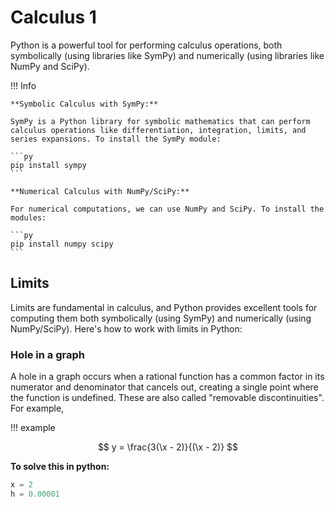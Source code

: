 # Calculus 1
Python is a powerful tool for performing calculus operations, both symbolically (using libraries like SymPy) and numerically (using libraries like NumPy and SciPy).

!!! Info

    **Symbolic Calculus with SymPy:**

    SymPy is a Python library for symbolic mathematics that can perform calculus operations like differentiation, integration, limits, and series expansions. To install the SymPy module:

    ```py
    pip install sympy
    ```

    **Numerical Calculus with NumPy/SciPy:**

    For numerical computations, we can use NumPy and SciPy. To install the modules:

    ```py
    pip install numpy scipy
    ```

## Limits 
Limits are fundamental in calculus, and Python provides excellent tools for computing them both symbolically (using SymPy) and numerically (using NumPy/SciPy). Here's how to work with limits in Python:

### Hole in a graph 
A hole in a graph occurs when a rational function has a common factor in its numerator and denominator that cancels out, creating a single point where the function is undefined. These are also called "removable discontinuities". For example, 

!!! example

$$ y = \frac{3(\x - 2)}{(\x - 2)} $$

**To solve this in python:**

```py
x = 2
h = 0.00001

```




























